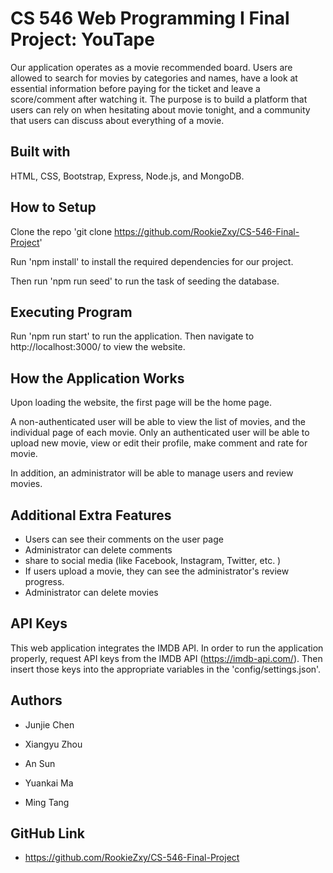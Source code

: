 # CS 546 Web Programming I Final Project: YouTape

Our application operates as a movie recommended board. Users are allowed to search for movies by categories and names, have a look at essential information before paying for the ticket and leave a score/comment after watching it. The purpose is to build a platform that users can rely on when hesitating about movie tonight, and a community that users can discuss about everything of a movie. 

## Built with

HTML, CSS, Bootstrap, Express, Node.js, and MongoDB.

## How to Setup

Clone the repo 'git clone https://github.com/RookieZxy/CS-546-Final-Project'

Run 'npm install' to install the required dependencies for our project.

Then run 'npm run seed' to run the task of seeding the database.

## Executing Program

Run 'npm run start' to run the application. Then navigate to http://localhost:3000/ to view the website.

## How the Application Works

Upon loading the website, the first page will be the home page.

A non-authenticated user will be able to view the list of movies, and the individual page of each movie. Only an authenticated user will be able to upload new movie, view or edit their profile, make comment and rate for movie.

In addition, an administrator will be able to manage users and review movies.

## Additional Extra Features

- Users can see their comments on the user page
- Administrator can delete comments
- share to social media (like Facebook, Instagram, Twitter, etc. )
- If users upload a movie, they can see the administrator's review progress.
- Administrator can delete movies

## API Keys

This web application integrates the IMDB API. In order to run the application properly, request API keys from the IMDB API (https://imdb-api.com/). Then insert those keys into the appropriate variables in the 'config/settings.json'.

## Authors

- Junjie Chen

- Xiangyu Zhou

- An Sun

- Yuankai Ma

- Ming Tang 

## GitHub Link
- https://github.com/RookieZxy/CS-546-Final-Project
